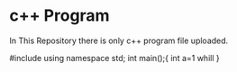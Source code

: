 # c++ Program
In This Repository there is only c++ program file uploaded.<br>

#include<iostream>
using namespace std;
int main();{
int a=1
whill
}
